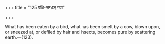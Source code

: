 +++
title = "125 पक्षि-जग्धङ् गवा"

+++

What has been eaten by a bird, what has been smelt by a cow, blown upon, or sneezed at, or defiled by hair and insects, becomes pure by scattering earth.—(123).
